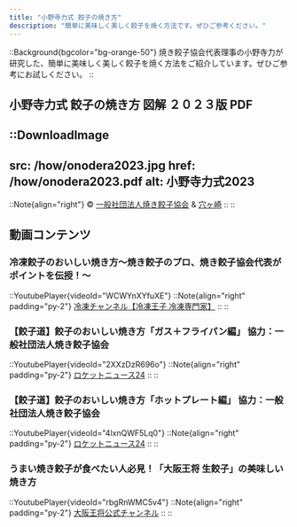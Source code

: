 ```yaml
---
title: "小野寺力式 餃子の焼き方"
description: "簡単に美味しく美しく餃子を焼く方法です。ぜひご参考ください。"
---
```

::Background{bgcolor="bg-orange-50"}
焼き餃子協会代表理事の小野寺力が研究した、簡単に美味しく美しく餃子を焼く方法をご紹介しています。ぜひご参考にお試しください。
::

## 小野寺力式 餃子の焼き方 図解 ２０２３版 PDF

::DownloadImage
---
src: /how/onodera2023.jpg
href: /how/onodera2023.pdf
alt: 小野寺力式2023
---
  ::Note{align="right"}
  &copy; [一般社団法人焼き餃子協会](https://gyoza.or.jp/) &amp; [穴ヶ崎](https://linktr.ee/anaskull_01)
  ::
::


## 動画コンテンツ

### 冷凍餃子のおいしい焼き方〜焼き餃子のプロ、焼き餃子協会代表がポイントを伝授！〜
::YoutubePlayer{videoId="WCWYnXYfuXE"}
  ::Note{align="right" padding="py-2"}
  [冷凍チャンネル【冷凍王子 冷凍専門家】](https://www.youtube.com/@frozenchannel)
  ::
::

### 【餃子道】餃子のおいしい焼き方「ガス＋フライパン編」 協力：一般社団法人焼き餃子協会
::YoutubePlayer{videoId="2XXzDzR696o"}
  ::Note{align="right" padding="py-2"}
  [ロケットニュース24](https://www.youtube.com/@rocketnews24)
  ::
::

### 【餃子道】餃子のおいしい焼き方「ホットプレート編」 協力：一般社団法人焼き餃子協会
::YoutubePlayer{videoId="4lxnQWF5Lq0"}
  ::Note{align="right" padding="py-2"}
  [ロケットニュース24](https://www.youtube.com/@rocketnews24)
  ::
::

### うまい焼き餃子が食べたい人必見！「大阪王将 生餃子」の美味しい焼き方
::YoutubePlayer{videoId="rbgRnWMC5v4"}
  ::Note{align="right" padding="py-2"}
  [大阪王将公式チャンネル](https://www.youtube.com/@o-ohsho)
  ::
::